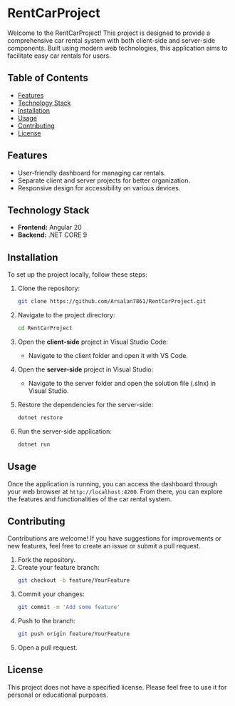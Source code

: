 # RentCarProject

Welcome to the RentCarProject! This project is designed to provide a comprehensive car rental system with both client-side and server-side components. Built using modern web technologies, this application aims to facilitate easy car rentals for users.

## Table of Contents
- [Features](#features)
- [Technology Stack](#technology-stack)
- [Installation](#installation)
- [Usage](#usage)
- [Contributing](#contributing)
- [License](#license)

## Features
- User-friendly dashboard for managing car rentals.
- Separate client and server projects for better organization.
- Responsive design for accessibility on various devices.

## Technology Stack
- **Frontend:** Angular 20
- **Backend:** .NET CORE 9

## Installation

To set up the project locally, follow these steps:

1. Clone the repository:
   ```bash
   git clone https://github.com/Arsalan7861/RentCarProject.git
   ```
   
2. Navigate to the project directory:
   ```bash
   cd RentCarProject
   ```

3. Open the **client-side** project in Visual Studio Code:
   - Navigate to the client folder and open it with VS Code.

4. Open the **server-side** project in Visual Studio:
   - Navigate to the server folder and open the solution file (.slnx) in Visual Studio.

5. Restore the dependencies for the server-side:
   ```bash
   dotnet restore
   ```

6. Run the server-side application:
   ```bash
   dotnet run
   ```

## Usage

Once the application is running, you can access the dashboard through your web browser at `http://localhost:4200`. From there, you can explore the features and functionalities of the car rental system.

## Contributing

Contributions are welcome! If you have suggestions for improvements or new features, feel free to create an issue or submit a pull request.

1. Fork the repository.
2. Create your feature branch:
   ```bash
   git checkout -b feature/YourFeature
   ```
3. Commit your changes:
   ```bash
   git commit -m 'Add some feature'
   ```
4. Push to the branch:
   ```bash
   git push origin feature/YourFeature
   ```
5. Open a pull request.

## License

This project does not have a specified license. Please feel free to use it for personal or educational purposes.
